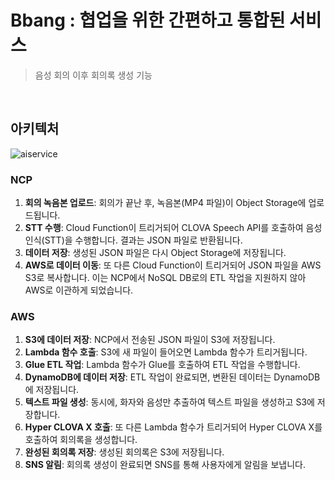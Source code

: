 # Bbang : 협업을 위한 간편하고 통합된 서비스
> 음성 회의 이후 회의록 생성 기능

</br>

## 아키텍처

![aiservice](https://github.com/user-attachments/assets/4f04ce48-da1e-466b-947b-882a5d66e807)

### NCP

1. **회의 녹음본 업로드**: 회의가 끝난 후, 녹음본(MP4 파일)이 Object Storage에 업로드됩니다.
2. **STT 수행**: Cloud Function이 트리거되어 CLOVA Speech API를 호출하여 음성인식(STT)을 수행합니다. 결과는 JSON 파일로 반환됩니다.
3. **데이터 저장**: 생성된 JSON 파일은 다시 Object Storage에 저장됩니다.
4. **AWS로 데이터 이동**: 또 다른 Cloud Function이 트리거되어 JSON 파일을 AWS S3로 복사합니다. 이는 NCP에서 NoSQL DB로의 ETL 작업을 지원하지 않아 AWS로 이관하게 되었습니다.

### AWS

1. **S3에 데이터 저장**: NCP에서 전송된 JSON 파일이 S3에 저장됩니다.
2. **Lambda 함수 호출**: S3에 새 파일이 들어오면 Lambda 함수가 트리거됩니다.
3. **Glue ETL 작업**: Lambda 함수가 Glue를 호출하여 ETL 작업을 수행합니다.
4. **DynamoDB에 데이터 저장**: ETL 작업이 완료되면, 변환된 데이터는 DynamoDB에 저장됩니다.
5. **텍스트 파일 생성**: 동시에, 화자와 음성만 추출하여 텍스트 파일을 생성하고 S3에 저장합니다.
6. **Hyper CLOVA X 호출**: 또 다른 Lambda 함수가 트리거되어 Hyper CLOVA X를 호출하여 회의록을 생성합니다.
7. **완성된 회의록 저장**: 생성된 회의록은 S3에 저장됩니다.
8. **SNS 알림**: 회의록 생성이 완료되면 SNS를 통해 사용자에게 알림을 보냅니다.
